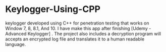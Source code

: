 # Keylogger-Using-CPP
keylogger developed using C++ for penetration testing that works on Window 7, 8, 8.1, And 10. I have make this app after finishing [Udemy - Advanced Keylogger] . The project also includes a decryption program will accepts an encrypted log file and translates it to a human readable language.
